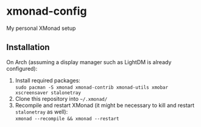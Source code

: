 # xmonad-config
My personal XMonad setup

## Installation

On Arch (assuming a display manager such as LightDM is already configured):

1. Install required packages:  
  ```sudo pacman -S xmonad xmonad-contrib xmonad-utils xmobar xscreensaver stalonetray```
2. Clone this repository into `~/.xmonad/`
3. Recompile and restart XMonad (it might be necessary to kill and restart `stalonetray` as well):  
  ```xmonad --recompile && xmonad --restart```
